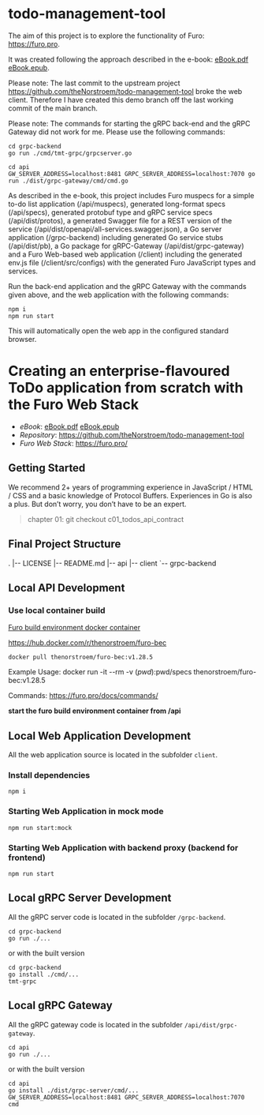 # todo-management-tool

The aim of this project is to explore the functionality of Furo: https://furo.pro.

It was created following the approach described in the e-book: [eBook.pdf](./eBook.pdf) [eBook.epub](./eBook.epub).

Please note: The last commit to the upstream project https://github.com/theNorstroem/todo-management-tool broke the web client. Therefore I have created this demo branch off the last working commit of the main branch.

Please note: The commands for starting the gRPC back-end and the gRPC Gateway did not work for me. Please use the following commands:

```
cd grpc-backend
go run ./cmd/tmt-grpc/grpcserver.go
```

```
cd api
GW_SERVER_ADDRESS=localhost:8481 GRPC_SERVER_ADDRESS=localhost:7070 go run ./dist/grpc-gateway/cmd/cmd.go
```

As described in the e-book, this project includes Furo muspecs for a simple to-do list application (/api/muspecs), generated long-format specs (/api/specs), generated protobuf type and gRPC service specs (/api/dist/protos), a generated Swagger file for a REST version of the service (/api/dist/openapi/all-services.swagger.json), a Go server application (/grpc-backend) including generated Go service stubs (/api/dist/pb), a Go package for gRPC-Gateway (/api/dist/grpc-gateway) and a Furo Web-based web application (/client) including the generated env.js file (/client/src/configs) with the generated Furo JavaScript types and services.

Run the back-end application and the gRPC Gateway with the commands given above, and the web application with the following commands:

```
npm i
npm run start
```

This will automatically open the web app in the configured standard browser.

# Creating an enterprise-flavoured ToDo application from scratch with the Furo Web Stack

- _eBook_: [eBook.pdf](./eBook.pdf) [eBook.epub](./eBook.epub)
- _Repository_: https://github.com/theNorstroem/todo-management-tool
- _Furo Web Stack_: https://furo.pro/

## Getting Started
We recommend 2+ years of programming experience in JavaScript / HTML / CSS and a basic knowledge of Protocol Buffers. Experiences in Go is also a plus. But don’t worry, you don’t have to be an expert.

> chapter 01: git checkout c01_todos_api_contract
 
## Final Project Structure
.
|-- LICENSE
|-- README.md
|-- api
|-- client
`-- grpc-backend

## Local API Development

### Use local container build
[Furo build environment docker container](https://github.com/theNorstroem/furoBEC)

https://hub.docker.com/r/thenorstroem/furo-bec

```shell script
docker pull thenorstroem/furo-bec:v1.28.5
```

Example Usage: docker run -it --rm -v $(pwd):$pwd/specs thenorstroem/furo-bec:v1.28.5

Commands: https://furo.pro/docs/commands/

**start the furo build environment container from /api**

## Local Web Application Development
All the web application source is located in the subfolder `client`.

### Install dependencies
```
npm i
```

### Starting Web Application in mock mode
```
npm run start:mock
```

### Starting Web Application with backend proxy (backend for frontend)
```
npm run start
```

## Local gRPC Server Development
All the gRPC server code is located in the subfolder `/grpc-backend`.

```
cd grpc-backend
go run ./...
```

or with the built version
```
cd grpc-backend
go install ./cmd/...
tmt-grpc
```

## Local gRPC Gateway
All the gRPC gateway code is located in the subfolder `/api/dist/grpc-gateway`.

```
cd api
go run ./...
```

or with the built version
```
cd api
go install ./dist/grpc-server/cmd/...
GW_SERVER_ADDRESS=localhost:8481 GRPC_SERVER_ADDRESS=localhost:7070 cmd

```

